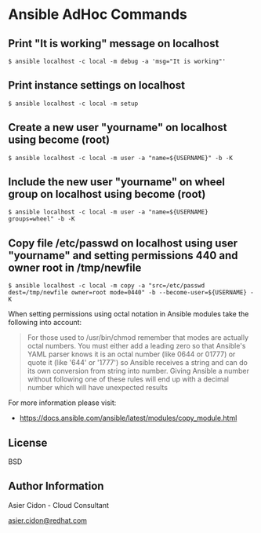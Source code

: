 
# Ansible AdHoc Commands

## Print "It is working" message on localhost

```
$ ansible localhost -c local -m debug -a 'msg="It is working"'
```

## Print instance settings on localhost

```
$ ansible localhost -c local -m setup
```

## Create a new user "yourname" on localhost using become (root)

```
$ ansible localhost -c local -m user -a "name=${USERNAME}" -b -K
```

## Include the new user "yourname" on **wheel** group on localhost using become (root)

```
$ ansible localhost -c local -m user -a "name=${USERNAME} groups=wheel" -b -K
```

## Copy file **/etc/passwd** on localhost using user "yourname" and setting permissions 440 and owner root in **/tmp/newfile**

```
$ ansible localhost -c local -m copy -a "src=/etc/passwd dest=/tmp/newfile owner=root mode=0440" -b --become-user=${USERNAME} -K
```
When setting permissions using octal notation in Ansible modules take the following into account:

> For those used to /usr/bin/chmod remember that modes are actually octal numbers. You must either add a leading zero so that Ansible's YAML parser knows it is an octal number (like 0644 or 01777) or quote it (like '644' or '1777') so Ansible receives a string and can do its own conversion from string into number. Giving Ansible a number without following one of these rules will end up with a decimal number which will have unexpected results

For more information please visit:

- https://docs.ansible.com/ansible/latest/modules/copy_module.html

License
-------

BSD

Author Information
------------------

 Asier Cidon - Cloud Consultant

 asier.cidon@redhat.com
